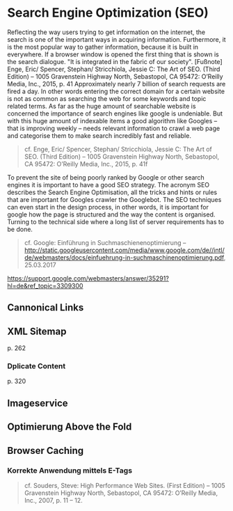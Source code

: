 # Search Engine Optimization (SEO)

Reflecting the way users trying to get information on the internet, the search is one of the important ways in acquiring information. Furthermore, it is the most popular way to gather information, because it is built in everywhere. If a browser window is opened the first thing that is shown is the search dialogue. "It is integrated in the fabric of our society". [Fußnote] Enge, Eric/ Spencer, Stephan/ Stricchiola, Jessie C: The Art of SEO. (Third Edition) – 1005 Gravenstein Highway North, Sebastopol, CA 95472: O’Reilly Media, Inc., 2015, p. 41 Approximately nearly 7 billion of search requests are fired a day. In other words entering the correct domain for a certain website is not as common as searching the web for some keywords and topic related terms. As far as the huge amount of searchable website is concerned the importance of search engines like google is undeniable. But with this huge amount of indexable items a good algorithm like Googles – that is improving weekly – needs relevant information to crawl a web page and categorise them to make search incredibly fast and reliable.
> cf. Enge, Eric/ Spencer, Stephan/ Stricchiola, Jessie C: The Art of SEO. (Third Edition) – 1005 Gravenstein Highway North, Sebastopol, CA 95472: O’Reilly Media, Inc., 2015, p. 41f

To prevent the site of being poorly ranked by Google or other search engines it is important to have a good SEO strategy. The acronym SEO describes the Search Engine Optimisation, all the tricks and hints or rules that are important for Googles crawler the Googlebot. The SEO techniques can even start in the design process, in other words, it is important for google how the page is structured and the way the content is organised. Turning to the technical side where a long list of server requirements has to be done.
> cf. Google: Einführung in Suchmaschienenoptimierung – http://static.googleusercontent.com/media/www.google.com/de//intl/de/webmasters/docs/einfuehrung-in-suchmaschinenoptimierung.pdf, 25.03.2017



https://support.google.com/webmasters/answer/35291?hl=de&ref_topic=3309300




## Cannonical Links

## XML Sitemap
p. 262


### Dplicate Content
p. 320



## Imageservice

## Optimierung Above the Fold

## Browser Caching

### Korrekte Anwendung mittels E-Tags


> cf. Souders, Steve: High Performance Web Sites. (First Edition) – 1005 Gravenstein Highway North, Sebastopol, CA 95472: O’Reilly Media, Inc., 2007, p. 11 – 12.
